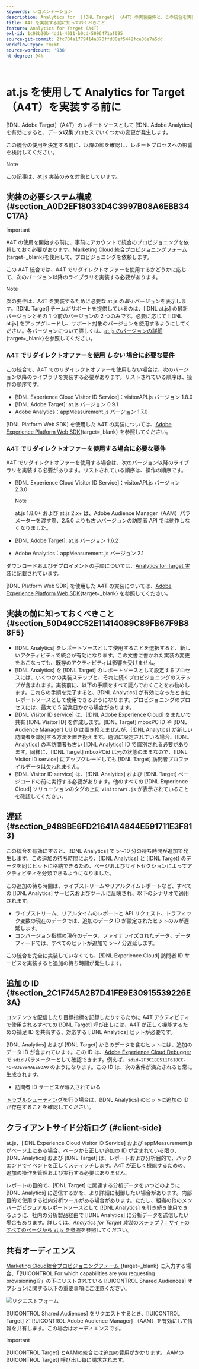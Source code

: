 ```yaml
---
keywords: レコメンデーション
description: Analytics for  [!DNL Target] （A4T）の実装要件と、この統合を実装する前に考慮すべき事項について学びます。
title: A4T を実装する前に知っておくべきこと
feature: Analytics for Target (A4T)
exl-id: 1c98b20b-4dd1-4011-b0cd-5096471af095
source-git-commit: 2fc704a1779414a370ffd00ef5442fce36e7a5dd
workflow-type: tm+mt
source-wordcount: '936'
ht-degree: 94%

---
```


# at.js を使用して Analytics for Target（A4T）を実装する前に

[!DNL Adobe Target]（A4T）のレポートソースとして [!DNL Adobe Analytics] を有効にすると、データ収集プロセスでいくつかの変更が発生します。

この統合の使用を決定する前に、以降の節を確認し、レポートプロセスへの影響を検討してください。

>[!NOTE]
>
>この記事は、at.js 実装のみを対象としています。

## 実装の必要システム構成 {#section_A0D2EF18033D4C3997B08A6EBB34C17A}

>[!IMPORTANT]
>
>A4T の使用を開始する前に、事前にアカウントで統合のプロビジョニングを依頼しておく必要があります。[Marketing Cloud 統合プロビジョニングフォーム](https://survey.adobe.com/jfe/form/SV_ekBHTLSoP5Zki2y){target=_blank}を使用して、プロビジョニングを依頼します。

この A4T 統合では、A4T でリダイレクトオファーを使用するかどうかに応じて、次のバージョン以降のライブラリを実装する必要があります。

>[!NOTE]
>
>次の要件は、A4T を実装するために必要な at.js の&#x200B;*最小*&#x200B;バージョンを表示します。[!DNL Target] チームがサポートを提供しているのは、[!DNL at.js] の最新バージョンとその 1 つ前のバージョンの 2 つのみです。必要に応じて [!DNL at.js] をアップグレードし、サポート対象のバージョンを使用するようにしてください。各バージョンについて詳しくは、[at.js のバージョンの詳細](https://experienceleague.adobe.com/docs/target-dev/developer/client-side/at-js-implementation/target-atjs-versions.html?lang=ja){target=_blank}を参照してください。

### A4T でリダイレクトオファーを使用 *しない* 場合に必要な要件

この統合で、A4T でのリダイレクトオファーを使用しない場合は、次のバージョン以降のライブラリを実装する必要があります。リストされている順序は、操作の順序です。

* [!DNL Experience Cloud Visitor ID Service]：visitorAPI.js バージョン 1.8.0
* [!DNL Adobe Target]: at.js バージョン 0.9.1
* Adobe Analytics：appMeasurement.js バージョン 1.7.0

[!DNL Platform Web SDK] を使用した A4T の実装については、[Adobe Experience Platform Web SDK](https://experienceleague.adobe.com/docs/target-dev/developer/client-side/aep-web-sdk.html?lang=ja){target=_blank} を参照してください。

### A4T でリダイレクトオファーを使用する場合に必要な要件

A4T でリダイレクトオファーを使用する場合は、次のバージョン以降のライブラリを実装する必要があります。リストされている順序は、操作の順序です。

* [!DNL Experience Cloud Visitor ID Service]：visitorAPI.js バージョン 2.3.0

  >[!NOTE]
  >
  >at.js 1.8.0+ および at.js 2.x+ は、Adobe Audience Manager（AAM）パラメーターを渡す際、2.5.0 よりも古いバージョンの訪問者 API では動作しなくなりました。

* [!DNL Adobe Target]: at.js バージョン 1.6.2

* Adobe Analytics：appMeasurement.js バージョン 2.1

ダウンロードおよびデプロイメントの手順については、[Analytics for Target 実装](/help/main/c-integrating-target-with-mac/a4t/a4timplementation.md)に記載されています。

[!DNL Platform Web SDK] を使用した A4T の実装については、[Adobe Experience Platform Web SDK](https://experienceleague.adobe.com/docs/target-dev/developer/client-side/aep-web-sdk.html?lang=ja){target=_blank} を参照してください。

## 実装の前に知っておくべきこと {#section_50D49CC52E11414089C89FB67F9B88F5}

* [!DNL Analytics] をレポートソースとして使用することを選択すると、新しいアクティビティで統合が有効になります。この文書に書かれた実装の変更をおこなっても、既存のアクティビティは影響を受けません。
* [!DNL Analytics] を [!DNL Target] のレポートソースとして設定するプロセスには、いくつかの実装ステップと、それに続くプロビジョニングのステップが含まれます。実装前に、以下の手順をすべて読んでおくことをお勧めします。これらの手順を完了すると、[!DNL Analytics] が有効になったときにレポートソースとして使用できるようになります。プロビジョニングのプロセスには、最大で 5 営業日かかる場合があります。
* [!DNL Visitor ID service] は、[!DNL Adobe Experience Cloud] をまたいで共有 [!DNL Visitor ID] を作成します。[!DNL Target] mboxPC ID や [!DNL Audience Manager] UUID は置き換えませんが、[!DNL Analytics] が新しい訪問者を識別する方法を置き換えます。適切に設定されている場合、[!DNL Analytics] の再訪問者も古い [!DNL Analytics] ID で識別される必要があります。同様に、[!DNL Target] mboxPCid は元の状態のままなので、[!DNL Visitor ID service] にアップグレードしても [!DNL Target] 訪問者プロファイルデータは失われません。
* [!DNL Visitor ID service] は、[!DNL Analytics] および [!DNL Target] ページコードの前に実行する必要があります。他のすべての [!DNL Experience Cloud] ソリューションのタグの上に `VisitorAPI.js` が表示されていることを確認してください。

## 遅延 {#section_9489BE6FD21641A4844E591711E3F813}

この統合を有効にすると、[!DNL Analytics] で 5～10 分の待ち時間が追加で発生します。この追加の待ち時間により、[!DNL Analytics] と [!DNL Target] のデータを同じヒットに格納できるため、ページおよびサイトセクションによってアクティビティを分類できるようになりました。

この追加の待ち時間は、ライブストリームやリアルタイムレポートなど、すべての [!DNL Analytics] サービスおよびツールに反映され、以下のシナリオで適用されます。

* ライブストリーム、リアルタイムのレポートと API リクエスト、トラフィック変数の現在のデータでは、追加のデータ ID が設定されたヒットのみが遅延します。
* コンバージョン指標の現在のデータ、ファイナライズされたデータ、データフィードでは、すべてのヒットが追加で 5～7 分遅延します。

この統合を完全に実装していなくても、[!DNL Experience Cloud] 訪問者 ID サービスを実装すると追加の待ち時間が発生します。

## 追加の ID {#section_2C1F745A2B7D41FE9E30915539226E3A}

コンテンツを配信したり目標指標を記録したりするために A4T アクティビティで使用されるすべての [!DNL Target] 呼び出しには、A4T が正しく機能するための補足 ID を共有する、対応する [!DNL Analytics] ヒットが必要です。

[!DNL Analytics] および [!DNL Target] からのデータを含むヒットには、追加のデータ ID が含まれています。この ID は、[Adobe Experience Cloud Debugger](https://experienceleague.adobe.com/docs/debugger/using/experience-cloud-debugger.html?lang=ja) で `sdid` パラメーターとして確認できます。例えば、`sdid=2F3C18E511F618CC-45F83E994AEE93A0` のようになります。この ID は、次の条件が満たされると常に生成されます。

* 訪問者 ID サービスが導入されている

[トラブルシューティング](/help/main/c-integrating-target-with-mac/a4t/c-a4t-troubleshooting/a4t-troubleshooting.md)を行う場合は、[!DNL Analytics] のヒットに追加の ID が存在することを確認してください。

## クライアントサイド分析ログ {#client-side}

at.js、[!DNL Experience Cloud Visitor ID Service] および appMeasurement.js がページ上にある場合、ページから正しい追加の ID が含まれている限り、[!DNL Analytics] および [!DNL Target] は、レポートおよび分析目的で、バックエンドでイベントを正しくスティッチします。A4T が正しく機能するための、追加の操作を管理および実行する必要はありません。

レポートの目的で、[!DNL Target] に関連する分析データをいつどのように [!DNL Analytics] に送信するかを、より詳細に制御したい場合があります。内部目的で使用する社内分析ツールがある場合があります。ただし、組織の他のメンバーがビジュアルレポートソースとして [!DNL Analytics] を引き続き使用できるように、社内の分析製品経由で [!DNL Analytics] に分析データを送信したい場合もあります。詳しくは、*Analytics for Target 実装*&#x200B;の[ステップ 7：サイトのすべてのページから at.js を参照](/help/main/c-integrating-target-with-mac/a4t/a4timplementation.md#step7)を参照してください。

## 共有オーディエンス

[Marketing Cloud統合プロビジョニングフォーム ](https://survey.adobe.com/jfe/form/SV_ekBHTLSoP5Zki2y){target=_blank} に入力する場合、「[!UICONTROL For which capabilities are you requesting provisioning]?」の下にリストされている [!UICONTROL Shared Audiences] オプションに関する以下の重要事項にご注意ください。

![リクエストフォーム](/help/main/c-integrating-target-with-mac/a4t/assets/request-form.png)

[!UICONTROL Shared Audiences] をリクエストするとき、[!UICONTROL Target] と [!UICONTROL Adobe Audience Manager] （AAM）を有効にして情報を共有します。この場合はオーディエンスです。

>[!IMPORTANT]
>
>[!UICONTROL Target] とAAMの統合には追加の費用がかかります。 AAMの [!UICONTROL Target] 呼び出し毎に請求されます。

